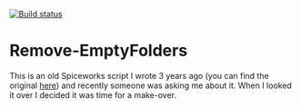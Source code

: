 [![Build status](https://ci.appveyor.com/api/projects/status/itmf8vdl79gliwk7?svg=true)](https://github.com/martin9700/Remove-EmptyFolders)

Remove-EmptyFolders
===================

This is an old Spiceworks script I wrote 3 years ago (you can find the original [here](https://community.spiceworks.com/scripts/show/1735-remove-emptyfolders-ps1)) and recently someone was asking me about it.  When I looked it over I decided it was time for a make-over.